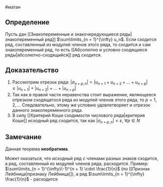 #матан 
## Определение
Пусть дан [[Знакопеременные и знакочередующиеся ряды|знакопеременный ряд]] $\sum\limits_{n = 1}^{\infty} u_n$.
Если сходится ряд, составленный из модулей членов этого ряда, то сходится и сам знакопеременный ряд, то есть [[Абсолютно и условно сходящиеся ряды|абсолютно-сходящийся]] ряд сходится.
## Доказательство
1. Рассмотрим отрезок ряда: $|\sigma_{n+p, n}| = |u_{n + 1} + u_{n + 2} + \dots + u_{n + p}| \leq |u_{n + 1}| + |u_{n + 2}| + \dots + |u_{n + p}|$
2. Так как в правой части неравенства стоит выражение, являющееся отрезком сходящегося ряда из модулей членов этого ряда, то $p = 1, 2, \dots$ Следовательно, этому же условию удовлетворяет и отрезок данного знакопеременного ряда.
3. В силу [[Критерий Коши сходимости числового ряда|критерия Коши]] исходный ряд сходится, так как $|\sigma_{n+p, n}| < \varepsilon, \ \forall p \in N$
## Замечание
Данная теорема **необратима**.

Может оказаться, что исходный ряд с членами разных знаков сходится, а ряд, составленный из модулей членов ряда, расходится. Пример: $\sum\limits_{n = 1}^{\infty}(-1)^{n + 1} \cdot \frac{1}{n}$ (по [[Признак Лейбница|признаку Лейбница]]), а ряд $\sum\limits_{n = 1}^{\infty} \frac{1}{n}$ - расходится 